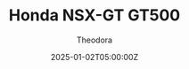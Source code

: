 ---
title: "Honda NSX-GT GT500"
meta_title: ""
description: "Honda NSX-GT - AC JT5 SNX 2021 (urd_jt5_snx_2021) for Assetto Corsa by URD"
date: 2025-01-02T05:00:00Z
thumb: Bw7qypI
mainimage: w0IGL29
cargallery: ["RMrMVz0", "uPMIYsi", "mTsqgUC"]
categories: ["Car"]
author: "Theodora"
championship: Super GT
tags: ["Honda", "Super GT", "GT500", "URD", "Japan", "2021","Sports Car"]
draft: false
link: https://s10.assettolab.com/files/e6974e6e1fdc6faf684db9cace9abaff/urd_jt5_snx_2021.zip
zipsize: "103 MB"
host: logo
manu: Honda
country: Japan
championship: Super GT
year: 2021
class: GT500
drivetrain: RWD
engine: HR420 I4
power: 650 hp
torque: 628
mass: 1030
speed: 300
gb: 6-Speed
accel: 3s
creator: URD
creatorfull: United Racing Design
creatorlink: https://unitedracingdesign.com
version: "1.0"
csp: "0.2.6"
carname: "Honda NSX-GT"
realname: AC JT5 SNX 2021
livery: "6 included"
r2r: 1
---